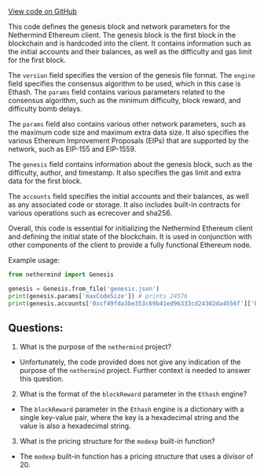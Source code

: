 [View code on GitHub](https://github.com/nethermindeth/nethermind/Chains/hive.json)

This code defines the genesis block and network parameters for the Nethermind Ethereum client. The genesis block is the first block in the blockchain and is hardcoded into the client. It contains information such as the initial accounts and their balances, as well as the difficulty and gas limit for the first block. 

The `version` field specifies the version of the genesis file format. The `engine` field specifies the consensus algorithm to be used, which in this case is Ethash. The `params` field contains various parameters related to the consensus algorithm, such as the minimum difficulty, block reward, and difficulty bomb delays. 

The `params` field also contains various other network parameters, such as the maximum code size and maximum extra data size. It also specifies the various Ethereum Improvement Proposals (EIPs) that are supported by the network, such as EIP-155 and EIP-1559. 

The `genesis` field contains information about the genesis block, such as the difficulty, author, and timestamp. It also specifies the gas limit and extra data for the first block. 

The `accounts` field specifies the initial accounts and their balances, as well as any associated code or storage. It also includes built-in contracts for various operations such as ecrecover and sha256. 

Overall, this code is essential for initializing the Nethermind Ethereum client and defining the initial state of the blockchain. It is used in conjunction with other components of the client to provide a fully functional Ethereum node. 

Example usage:

```python
from nethermind import Genesis

genesis = Genesis.from_file('genesis.json')
print(genesis.params['maxCodeSize']) # prints 24576
print(genesis.accounts['0xcf49fda3be353c69b41ed96333cd24302da4556f']['balance']) # prints 100000000000000000000
```
## Questions: 
 1. What is the purpose of the `nethermind` project?
- Unfortunately, the code provided does not give any indication of the purpose of the `nethermind` project. Further context is needed to answer this question.

2. What is the format of the `blockReward` parameter in the `Ethash` engine?
- The `blockReward` parameter in the `Ethash` engine is a dictionary with a single key-value pair, where the key is a hexadecimal string and the value is also a hexadecimal string.

3. What is the pricing structure for the `modexp` built-in function?
- The `modexp` built-in function has a pricing structure that uses a divisor of 20.